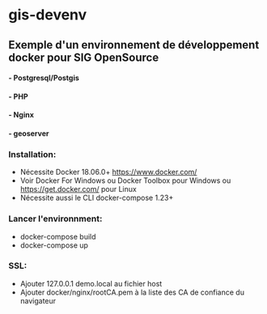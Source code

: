# gis-devenv

## Exemple d'un environnement de développement docker pour SIG OpenSource

#### - Postgresql/Postgis
#### - PHP
#### - Nginx
#### - geoserver

### Installation:
- Nécessite Docker 18.06.0+ https://www.docker.com/ 
- Voir Docker For Windows ou Docker Toolbox pour Windows ou https://get.docker.com/ pour Linux
- Nécessite aussi le CLI docker-compose 1.23+

### Lancer l'environnment:
- docker-compose build
- docker-compose up

### SSL:
- Ajouter 127.0.0.1   demo.local au fichier host
- Ajouter docker/nginx/rootCA.pem à la liste des CA de confiance du navigateur
